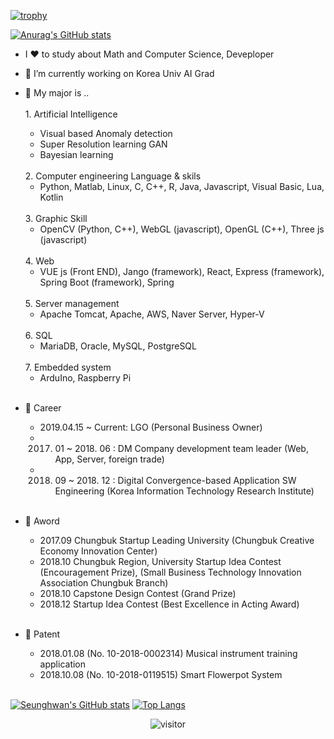 [![trophy](https://github-profile-trophy.vercel.app/?username=shiny0510&theme=onedark)](https://github.com/ryo-ma/github-profile-trophy)


[![Anurag's GitHub stats](https://github-readme-stats.vercel.app/api?username=shiny0510)](https://github.com/anuraghazra/github-readme-stats)


- I ❤️ to study about Math and Computer Science, Deveploper
- 🔭 I’m currently working on Korea Univ AI Grad
- 💪 My major is ..
  <br/>
  <br/>
  <h> 1. Artificial Intelligence </h>
   - Visual based Anomaly detection
   - Super Resolution learning GAN
   - Bayesian learning 
 
  <br/> 
  2. Computer engineering Language & skils 
    
    - Python, Matlab, Linux, C, C++, R, Java, Javascript, Visual Basic, Lua, Kotlin 
  <br/>
  3. Graphic Skill
    
    - OpenCV (Python, C++), WebGL (javascript), OpenGL (C++), Three js (javascript)
  <br/>
  4. Web 
    
    - VUE js (Front END), Jango (framework), React, Express (framework), Spring Boot (framework), Spring
  <br/>
  5. Server management 
    
    - Apache Tomcat, Apache, AWS, Naver Server, Hyper-V
  <br/>
  6. SQL 

    - MariaDB, Oracle, MySQL, PostgreSQL
  <br/>
  7. Embedded system 

  - ArduIno, Raspberry Pi
  <br/>
  
- 💪 Career
    - 2019.04.15 ~ Current: LGO (Personal Business Owner)
    - 2017. 01 ~ 2018. 06 : DM Company development team leader (Web, App, Server, foreign trade)
    - 2018. 09 ~ 2018. 12 : Digital Convergence-based Application SW Engineering (Korea Information Technology Research Institute)
  
  <br/>  

- 🌱 Aword
    - 2017.09 Chungbuk Startup Leading University (Chungbuk Creative Economy Innovation Center)
    - 2018.10 Chungbuk Region, University Startup Idea Contest (Encouragement Prize), (Small Business Technology Innovation Association Chungbuk Branch)
    - 2018.10 Capstone Design Contest (Grand Prize)
    - 2018.12 Startup Idea Contest (Best Excellence in Acting Award)    
  <br/>
- 🌱 Patent
    - 2018.01.08 (No. 10-2018-0002314) Musical instrument training application
    - 2018.10.08 (No. 10-2018-0119515) Smart Flowerpot System
  <br/>

[![Seunghwan's GitHub stats](https://github-readme-stats.vercel.app/api?username=shiny0510)](https://github.com/shiny0510/github-readme-stats)
[![Top Langs](https://github-readme-stats.vercel.app/api/top-langs/?username=shiny0510&layout=compact)](https://github.com/shiny0510/github-readme-stats)

<p align="center">
  <img src="https://visitor-badge.laobi.icu/badge?page_id=shiny0510/shiny0510" alt="visitor"/>
</p>
